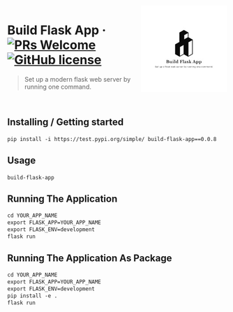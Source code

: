 <img src="https://raw.githubusercontent.com/Kushagrabainsla/build-flask-app/main/assets/favicon.ico" alt="Build Flask App Logo" align="right">

# Build Flask App &middot; [![PRs Welcome](https://img.shields.io/badge/PRs-welcome-brightgreen.svg?style=flat)](http://makeapullrequest.com) [![GitHub license](https://img.shields.io/badge/license-MIT-blue.svg?style=flat)](https://github.com/your/your-project/blob/master/LICENSE)

> Set up a modern flask web server by running one command.

<Br/>

## Installing / Getting started

```
pip install -i https://test.pypi.org/simple/ build-flask-app==0.0.8
```

## Usage

```
build-flask-app
```

## Running The Application

```
cd YOUR_APP_NAME
export FLASK_APP=YOUR_APP_NAME
export FLASK_ENV=development
flask run
```

## Running The Application As Package

```
cd YOUR_APP_NAME
export FLASK_APP=YOUR_APP_NAME
export FLASK_ENV=development
pip install -e .
flask run
```
